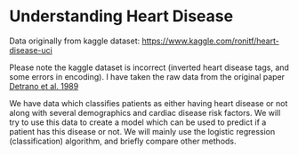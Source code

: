 # Understanding Heart Disease

Data originally from kaggle dataset: https://www.kaggle.com/ronitf/heart-disease-uci

Please note the kaggle dataset is incorrect (inverted heart disease tags, and some errors in encoding). I have taken the raw data from the original paper [Detrano et al. 1989](https://www.ajconline.org/article/0002-9149(89)90524-9/pdf)

We have data which classifies patients as either having heart disease or not along with several demographics and cardiac disease risk factors. We will try to use this data to create a model which can be used to predict if a patient has this disease or not. We will mainly use the logistic regression (classification) algorithm, and briefly compare other methods.